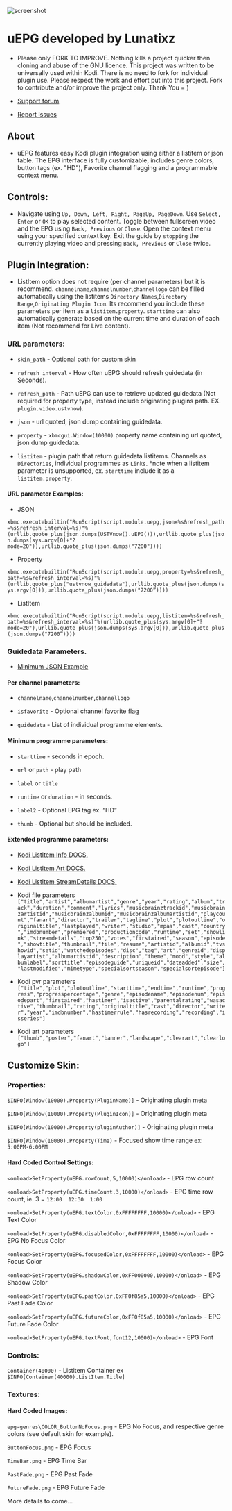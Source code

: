 ![screenshot](https://github.com/Lunatixz/XBMC_Addons/raw/master/script.module.uepg/resources/images/icon.png)
# uEPG developed by Lunatixz

- Please only FORK TO IMPROVE. Nothing kills a project quicker then cloning and abuse of the GNU licence. This project was written to be universally used within Kodi. There is no need to fork for individual plugin use. Please respect the work and effort put into this project. Fork to contribute and/or improve the project only. Thank You = )

- [Support forum](https://forum.kodi.tv/showthread.php?tid=321231)
- [Report Issues](https://github.com/Lunatixz/XBMC_Addons/issues/new)

## About

- uEPG features easy Kodi plugin integration using either a listitem or json table. 
The EPG interface is fully customizable, includes genre colors, button tags (ex. "HD"), Favorite channel flagging and a programmable context menu.

## Controls:

- Navigate using `Up, Down, Left, Right, PageUp, PageDown`. Use `Select, Enter` or `OK` to play selected content. Toggle between fullscreen video and the EPG using `Back, Previous` or `Close`. Open the context menu using your specified context key. Exit the guide by `stopping` the currently playing video and pressing  `Back, Previous` or `Close` twice.

## Plugin Integration:

- ListItem option does not require (per channel parameters) but it is recommend. `channelname`,`channelnumber`,`channellogo` can be filled automatically using the listitems `Directory Names`,`Directory Range`,`Originating Plugin Icon`. Its recommend you include these parameters per item as a `listitem.property`. `starttime` can also automatically generate based on the current time and duration of each item (Not recommend for Live content).

### URL parameters:

- `skin_path` - Optional path for custom skin

- `refresh_interval` - How often uEPG should refresh guidedata (in Seconds).

- `refresh_path` - Path uEPG can use to retrieve updated guidedata (Not required for property type, instead include originating plugins path. EX. `plugin.video.ustvnow`).
 
- `json` - url quoted, json dump containing guidedata.

- `property` - `xbmcgui.Window(10000)` property name containing url quoted, json dump guidedata.

- `listitem` - plugin path that return guidedata listitems. Channels as `Directories`, individual programmes as `Links`. *note when a listitem parameter is unsupported, ex. `starttime` include it as a `listitem.property`.


#### URL parameter Examples:

- JSON

`xbmc.executebuiltin("RunScript(script.module.uepg,json=%s&refresh_path=%s&refresh_interval=%s)"%(urllib.quote_plus(json.dumps(USTVnow().uEPG())),urllib.quote_plus(json.dumps(sys.argv[0]+"?mode=20")),urllib.quote_plus(json.dumps("7200"))))`

- Property

`xbmc.executebuiltin("RunScript(script.module.uepg,property=%s&refresh_path=%s&refresh_interval=%s)"%(urllib.quote_plus("ustvnow_guidedata"),urllib.quote_plus(json.dumps(sys.argv[0])),urllib.quote_plus(json.dumps("7200”))))`

- ListItem

`xbmc.executebuiltin("RunScript(script.module.uepg,listitem=%s&refresh_path=%s&refresh_interval=%s)"%(urllib.quote_plus(sys.argv[0]+"?mode=20"),urllib.quote_plus(json.dumps(sys.argv[0])),urllib.quote_plus(json.dumps("7200”))))`

### Guidedata Parameters. 

- [Minimum JSON Example](https://github.com/Lunatixz/XBMC_Addons/raw/master/script.module.uepg/resources/example.json)

#### Per channel parameters:

- `channelname`,`channelnumber`,`channellogo`

- `isfavorite` - Optional channel favorite flag

- `guidedata`  - List of individual programme elements.

#### Minimum programme parameters:

- `starttime` - seconds in epoch.

- `url` or `path` - play path

- `label` or `title`

- `runtime` or `duration` - in seconds.

- `label2` - Optional EPG tag ex. “HD”

- `thumb`  - Optional but should be included.

#### Extended programme parameters:

- [Kodi ListItem Info DOCS.](https://codedocs.xyz/xbmc/xbmc/group__python__xbmcgui__listitem.html#ga0b71166869bda87ad744942888fb5f14)

- [Kodi ListItem Art DOCS.](https://codedocs.xyz/xbmc/xbmc/group__python__xbmcgui__listitem.html#gad3f9b9befa5f3d2f4683f9957264dbbe)

- [Kodi ListItem StreamDetails DOCS.](https://codedocs.xyz/xbmc/xbmc/group__python__xbmcgui__listitem.html#gaf0c020ba8bc205d61e786dfec9111cdc)

- Kodi file parameters 
`["title","artist","albumartist","genre","year","rating","album","track","duration","comment","lyrics","musicbrainztrackid","musicbrainzartistid","musicbrainzalbumid","musicbrainzalbumartistid","playcount","fanart","director","trailer","tagline","plot","plotoutline","originaltitle","lastplayed","writer","studio","mpaa","cast","country","imdbnumber","premiered","productioncode","runtime","set","showlink","streamdetails","top250","votes","firstaired","season","episode","showtitle","thumbnail","file","resume","artistid","albumid","tvshowid","setid","watchedepisodes","disc","tag","art","genreid","displayartist","albumartistid","description","theme","mood","style","albumlabel","sorttitle","episodeguide","uniqueid","dateadded","size","lastmodified","mimetype","specialsortseason","specialsortepisode"]`

- Kodi pvr parameters  
`["title","plot","plotoutline","starttime","endtime","runtime","progress","progresspercentage","genre","episodename","episodenum","episodepart","firstaired","hastimer","isactive","parentalrating","wasactive","thumbnail","rating","originaltitle","cast","director","writer","year","imdbnumber","hastimerrule","hasrecording","recording","isseries"]`

- Kodi art parameters  
`["thumb","poster","fanart","banner","landscape","clearart","clearlogo"]`

## Customize Skin:

### Properties:

`$INFO[Window(10000).Property(PluginName)]` - Originating plugin meta 

`$INFO[Window(10000).Property(PluginIcon)]` - Originating plugin meta 

`$INFO[Window(10000).Property(pluginAuthor)]` - Originating plugin meta 

`$INFO[Window(10000).Property(Time)` - Focused show time range ex: `5:00PM-6:00PM`

#### Hard Coded Control Settings:

`<onload>SetProperty(uEPG.rowCount,5,10000)</onload>` - EPG row count

`<onload>SetProperty(uEPG.timeCount,3,10000)</onload>` - EPG time row count, ie. 3 = `12:00  12:30  1:00`

`<onload>SetProperty(uEPG.textColor,0xFFFFFFFF,10000)</onload>` - EPG Text Color

`<onload>SetProperty(uEPG.disabledColor,0xFFFFFFFF,10000)</onload>` - EPG No Focus Color

`<onload>SetProperty(uEPG.focusedColor,0xFFFFFFFF,10000)</onload>` - EPG Focus Color

`<onload>SetProperty(uEPG.shadowColor,0xFF000000,10000)</onload>` - EPG Shadow Color

`<onload>SetProperty(uEPG.pastColor,0xFF0f85a5,10000)</onload>` - EPG Past Fade Color

`<onload>SetProperty(uEPG.futureColor,0xFF0f85a5,10000)</onload>` - EPG Future Fade Color

`<onload>SetProperty(uEPG.textFont,font12,10000)</onload>` - EPG Font

### Controls:

`Container(40000)` - Listitem Container ex `$INFO[Container(40000).ListItem.Title]`

### Textures:

#### Hard Coded Images:

`epg-genres\COLOR_ButtonNoFocus.png` - EPG No Focus, and respective genre colors (see default skin for example). 

`ButtonFocus.png` - EPG Focus

`TimeBar.png`  - EPG Time Bar

`PastFade.png` - EPG Past Fade

`FutureFade.png` - EPG Future Fade

More details to come...
